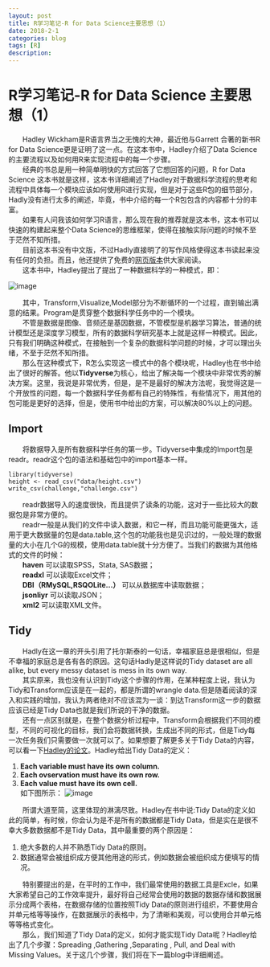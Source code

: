 ```yaml
---
layout: post
title: R学习笔记-R for Data Science主要思想（1）
date: 2018-2-1
categories: blog
tags: [R]
description:  
--- 
```

<script type="text/javascript" async src="https://cdn.mathjax.org/mathjax/latest/MathJax.js?config=TeX-MML-AM_CHTML"></script>

# R学习笔记-R for Data Science 主要思想（1）
&emsp;&emsp;Hadley Wickham是R语言界当之无愧的大神，最近他与Garrett 合著的新书R for Data Science更是证明了这一点。在这本书中，Hadley介绍了Data Science的主要流程以及如何用R来实现流程中的每一个步骤。  
&emsp;&emsp;经典的书总是用一种简单明快的方式回答了它想回答的问题，R for Data Science 这本书就是这样，这本书详细阐述了Hadley对于数据科学流程的思考和流程中具体每一个模块应该如何使用R进行实现，但是对于这些R包的细节部分，Hadly没有进行太多的阐述，毕竟，书中介绍的每一个R包包含的内容都十分的丰富。  
&emsp;&emsp;如果有人问我该如何学习R语言，那么现在我的推荐就是这本书，这本书可以快速的构建起来整个Data Science的思维框架，使得在接触实际问题的时候不至于茫然不知所措。   
&emsp;&emsp;目前这本书没有中文版，不过Hadly直接明了的写作风格使得这本书读起来没有任何的负担。而且，他还提供了免费的[网页版本](http://r4ds.had.co.nz/introduction.html)供大家阅读。  
&emsp;&emsp;这本书中，Hadley提出了提出了一种数据科学的一种模式，即：  

![image](http://r4ds.had.co.nz/diagrams/data-science.png)


&emsp;&emsp;其中，Transform,Visualize,Model部分为不断循环的一个过程，直到输出满意的结果。Program是贯穿整个数据科学任务中的一个模块。  
&emsp;&emsp;不管是数据是图像、音频还是基因数据，不管模型是机器学习算法，普通的统计模型还是深度学习模型，所有的数据科学研究基本上就是这样一种模式。因此，只有我们明确这种模式，在接触到一个复杂的数据科学问题的时候，才可以理出头绪，不至于茫然不知所措。  
&emsp;&emsp;那么在这种模式下，R怎么实现这一模式中的各个模块呢，Hadley也在书中给出了很好的解答。他以**Tidyverse**为核心，给出了解决每一个模块中非常优秀的解决方案。这里，我说是非常优秀，但是，是不是最好的解决方法呢，我觉得这是一个开放性的问题，每一个数据科学任务都有自己的特殊性，有些情况下，用其他的包可能是更好的选择，但是，使用书中给出的方案，可以解决80%以上的问题。
## **Import**  
&emsp;&emsp;将数据导入是所有数据科学任务的第一步。Tidyverse中集成的Import包是readr。readr这个包的语法和基础包中的import基本一样。  

    library(tidyverse)  
    height <- read_csv("data/height.csv")  
    write_csv(challenge,"challenge.csv")  

&emsp;&emsp;readr数据导入的速度很快，而且提供了读条的功能，这对于一些比较大的数据包是非常方便的。  
&emsp;&emsp;readr一般是从我们的文件中读入数据，和它一样，而且功能可能更强大，适用于更大数据量的包是data.table,这个包的功能我也是见识过的，一般处理的数据量的大小在几个G的规模，使用data.table就十分方便了。当我们的数据为其他格式的文件的时候：  
&emsp;&emsp;**haven** 可以读取SPSS，Stata, SAS数据；  
&emsp;&emsp;**readxl** 可以读取Excel文件；  
&emsp;&emsp;**DBI（RMySQL,RSQOLite...）** 可以从数据库中读取数据；  
&emsp;&emsp;**jsonliyr** 可以读取JSON；  
&emsp;&emsp;**xml2** 可以读取XML文件。

## **Tidy**  
&emsp;&emsp;Hadly在这一章的开头引用了托尔斯泰的一句话，幸福家庭总是很相似，但是不幸福的家庭总是各有各的原因。这句话Hadly是这样说的Tidy dataset are all alike, but every messy dataset is mess in its own way.  
&emsp;&emsp;其实原来，我也没有认识到Tidy这个步骤的作用，在某种程度上说，我认为Tidy和Transform应该是在一起的，都是所谓的wrangle data.但是随着阅读的深入和实践的增加，我认为两者绝对不应该混为一谈：到达Transform这一步的数据应该已经是Tidy Data也就是我们所说的干净的数据。  
&emsp;&emsp;还有一点区别就是，在整个数据分析过程中，Transform会根据我们不同的模型，不同的可视化的目标，我们会将数据转换，生成出不同的形式，但是Tidy每一次任务我们只需要做一次就可以了。如果想要了解更多关于Tidy Data的内容，可以看一下[Hadley的论文](http://vita.had.co.nz/papers/tidy-data.html)。Hadley给出Tidy Data的定义：  
1. **Each variable must have its own column.**
2. **Each ovservation must have its own row.**
3. **Each value must have its own cell.**   
如下图所示：
![image](http://r4ds.had.co.nz/images/tidy-1.png)

&emsp;&emsp;所谓大道至简，这里体现的淋漓尽致。Hadley在书中说:Tidy Data的定义如此的简单，有时候，你会认为是不是所有的数据都是Tidy Data，但是实在是很不幸大多数数据都不是Tidy Data，其中最重要的两个原因是：
1. 绝大多数的人并不熟悉Tidy Data的原则。  
2. 数据通常会被组织成方便其他用途的形式，例如数据会被组织成方便填写的情况。 

&emsp;&emsp;特别要提出的是，在平时的工作中，我们最常使用的数据工具是Excle，如果大家希望自己的工作效率提升，最好将自己经常会使用的数据的数据存储和数据展示分成两个表格，在数据存储的位置按照Tidy Data的原则进行组织，不要使用合并单元格等等操作，在数据展示的表格中，为了清晰和美观，可以使用合并单元格等等格式变化。  
&emsp;&emsp;那么，我们知道了Tidy Data的定义，如何才能实现Tidy Data呢？Hadley给出了几个步骤：Spreading ,Gathering ,Separating , Pull, and Deal with Missing Values。关于这几个步骤，我们将在下一篇blog中详细阐述。



